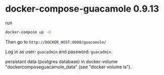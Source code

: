 # docker-compose-guacamole 0.9.13

run

```bash
docker-compose up -d
```

Then go to `http://DOCKER_HOST:8080/guacamole/`

Log in as user: `guacadmin` and password: `guacadmin`.

persistant data (postgres database) in docker-volume "dockercomposeguacamole_data" (see "docker volume ls").
